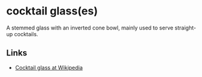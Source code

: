 # cocktail glass(es)

A stemmed glass with an inverted cone bowl, mainly used to serve straight-up cocktails.

## Links

 - [Cocktail glass at Wikipedia](https://en.wikipedia.org/wiki/Cocktail_glass)